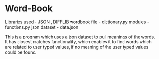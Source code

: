 # Word-Book

Libraries used - JSON , DIFFLIB
wordbook file - dictionary.py
modules - functions.py
json dataset - data.json

This is a program which uses a json dataset to pull meanings of the words.
It has closest matches functionality, which enables it to find words which are related to user typed values, if no meaning of the user typed values could be found. 

